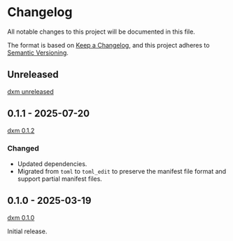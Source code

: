 # Changelog

All notable changes to this project will be documented in this file.

The format is based on [Keep a Changelog](https://keepachangelog.com/en/1.1.0/),
and this project adheres to [Semantic Versioning](https://semver.org/spec/v2.0.0.html).

## Unreleased

[dxm unreleased]

## 0.1.1 - 2025-07-20

[dxm 0.1.2]

### Changed

- Updated dependencies.
- Migrated from `toml` to `toml_edit` to preserve the manifest file format and support partial manifest files.

## 0.1.0 - 2025-03-19

[dxm 0.1.0]

Initial release.

[dxm unreleased]: https://github.com/D4isDAVID/dxm/commits/main/crates/dxm-manifest
[dxm 0.1.2]: https://github.com/D4isDAVID/dxm/commits/v0.1.2/crates/dxm-manifest
[dxm 0.1.0]: https://github.com/D4isDAVID/dxm/commits/v0.1.0/crates/dxm-manifest
